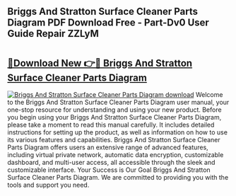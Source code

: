 ## Briggs And Stratton Surface Cleaner Parts Diagram PDF Download Free - Part-Dv0 User Guide Repair ZZLyM

# <h2><a href="http://dftfz73.blite.top/?on=Briggs+And+Stratton+Surface+Cleaner+Parts+Diagram">🔗Download New 👉🔴 Briggs And Stratton Surface Cleaner Parts Diagram</a></h2>

[![Briggs And Stratton Surface Cleaner Parts Diagram download](https://i.imgur.com/lujVjoI.png)](http://dftfz73.blite.top/?on=Briggs+And+Stratton+Surface+Cleaner+Parts+Diagram)
Welcome to the Briggs And Stratton Surface Cleaner Parts Diagram user manual, your one-stop resource for understanding and using your new product. Before you begin using your Briggs And Stratton Surface Cleaner Parts Diagram, please take a moment to read this manual carefully. It includes detailed instructions for setting up the product, as well as information on how to use its various features and capabilities. Briggs And Stratton Surface Cleaner Parts Diagram offers users an extensive range of advanced features, including virtual private network, automatic data encryption, customizable dashboard, and multi-user access, all accessible through the sleek and customizable interface. Your Success is Our Goal Briggs And Stratton Surface Cleaner Parts Diagram. We are committed to providing you with the tools and support you need.
